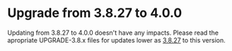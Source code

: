 # Upgrade from 3.8.27 to 4.0.0

Updating from 3.8.27 to 4.0.0 doesn't have any impacts. Please read the apropriate UPGRADE-3.8.x files for updates lower as [3.8.27](UPGRADE-3.8.27.md) to this version.
